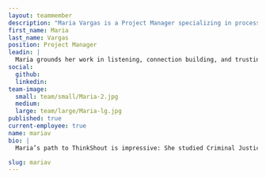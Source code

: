 ```yaml
---
layout: teammember
description: "Maria Vargas is a Project Manager specializing in process management at ThinkShout, a full service digital agency and B-Corp that specializes in nonprofit tech, digital strategy, website development, accessible design, and brand work."
first_name: Maria
last_name: Vargas
position: Project Manager
leadin: |
  Maria grounds her work in listening, connection building, and trusting what users say they need. 
social:
  github:
  linkedin:
team-image:
  small: team/small/Maria-2.jpg
  medium:
  large: team/large/Maria-lg.jpg
published: true
current-employee: true
name: mariav
bio: |
  Maria’s path to ThinkShout is impressive: She studied Criminal Justice and Spanish as an undergrad at Western Oregon University, then went on to grad school at the University of Southern California to study Social Entrepreneurship. Her learning didn’t end there; she did extensive service-learning in Panama, Honduras, Nicaragua; worked in youth development and leadership programming; specifically targeting at-risk youth increasing academic success and building bridges between schools, communities, and families. She’s also worked with women empowerment programming focused on building safe and motivating spaces for women of color. As a strategist, Maria believes digital experiences need to be representative of their users—built by listening, understanding, and diving deep into the individual stories and experiences of the whole. 

slug: mariav
---
```

